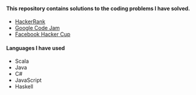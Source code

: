 #### This repository contains solutions to the coding problems I have solved.
- [HackerRank](https://www.hackerrank.com/shengmin)
- [Google Code Jam](https://code.google.com/codejam/)
- [Facebook Hacker Cup](https://www.facebook.com/hackercup)

#### Languages I have used
- Scala
- Java
- C#
- JavaScript
- Haskell
